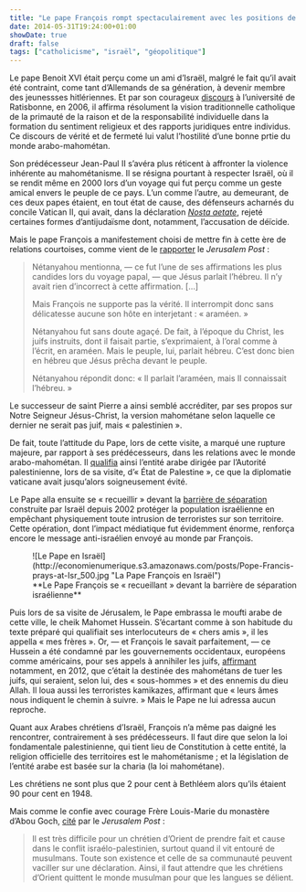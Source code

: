 ```yaml
---
title: "Le pape François rompt spectaculairement avec les positions de ses prédécesseurs sur le conflit au Proche-Orient"
date: 2014-05-31T19:24:00+01:00
showDate: true
draft: false
tags: ["catholicisme", "israël", "géopolitique"]
---
```


Le pape Benoit XVI était perçu come un ami d’Israël, malgré le fait qu’il avait été contraint, come tant d’Allemands de sa génération, à devenir membre des jeunessses hitlériennes. Et par son courageux [discours](http://fr.wikipedia.org/wiki/Discours_de_Ratisbonne) à l’université de Ratisbonne, en 2006, il affirma résolument la vision traditionnelle catholique de la primauté de la raison et de la responsabilité individuelle dans la formation du sentiment religieux et des rapports juridiques entre individus. Ce discours de vérité et de fermeté lui valut l’hostilité d’une bonne prtie du monde arabo-mahométan.

Son prédécesseur Jean-Paul II s’avéra plus réticent à affronter la violence inhérente au mahométanisme. Il se résigna pourtant à respecter Israël, où il se rendit même en 2000 lors d’un voyage qui fut perçu comme un geste amical envers le peuple de ce pays. L’un comme l’autre, au demeurant, de ces deux papes étaient, en tout état de cause, des défenseurs acharnés du concile Vatican II, qui avait, dans la déclaration [_Nosta aetate_](http://fr.wikipedia.org/wiki/Nostra_%C3%86tate#Juda.C3.AFsme), rejeté certaines formes d’antijudaïsme dont, notamment, l’accusation de déïcide.

Mais le pape François a manifestement choisi de mettre fin à cette ère de relations courtoises, comme vient de le [rapporter](http://www.jpost.com/Opinion/Columnists/Pope-Franciss-unfriendly-visit-354557) le _Jerusalem Post_ :

> Nétanyahou mentionna, — ce fut l’une de ses affirmations les plus candides lors du voyage papal, — que Jésus parlait l’hébreu. Il n’y avait rien d’incorrect à cette affirmation. […]
> 
> Mais François ne supporte pas la vérité. Il interrompit donc sans délicatesse aucune son hôte en interjetant : « araméen. »
> 
> Nétanyahou fut sans doute agaçé. De fait, à l’époque du Christ, les juifs instruits, dont il faisait partie, s’exprimaient, à l’oral comme à l’écrit, en araméen. Mais le peuple, lui, parlait hébreu. C’est donc bien en hébreu que Jésus prêcha devant le peuple.
> 
> Nétanyahou répondit donc: « Il parlait l’araméen, mais Il connaissait l’hébreu. »

Le successeur de saint Pierre a ainsi semblé accréditer, par ses propos sur Notre Seigneur Jésus-Christ, la version mahométane selon laquelle ce dernier ne serait pas juif, mais « palestinien ».

De fait, toute l’attitude du Pape, lors de cette visite, a marqué une rupture majeure, par rapport à ses prédécesseurs, dans les relations avec le monde arabo-mahométan. Il [qualifia](http://www.temoignages.re/le-pape-francois-pour-un-etat-palestinien-et-un-etat-israelien,78328.html) ainsi l’entité arabe dirigée par l’Autorité palestinienne, lors de sa visite, d’« État de Palestine », ce que la diplomatie vaticane avait jusqu’alors soigneusement évité.

Le Pape alla ensuite se « recueillir » devant la [barrière de séparation](http://fr.wikipedia.org/wiki/Barri%C3%A8re_de_s%C3%A9paration_isra%C3%A9lienne) construite par Israël depuis 2002 protéger la population israélienne en empêchant physiquement toute intrusion de terroristes sur son territoire. Cette opération, dont l’impact médiatique fut évidemment énorme, renforça encore le message anti-israélien envoyé au monde par François.

<figure itemscope="" itemtype="http://schema.org/CreativeWork" class="figure-container" style="width: 500px">![Le Pape en Israël](http://economienumerique.s3.amazonaws.com/posts/Pope-Francis-prays-at-Isr_500.jpg "La Pape François en Israël")

<figcaption itemprop="description">**Le Pape François se « recueillant » devant la barrière de séparation israélienne**</figcaption>

</figure>

Puis lors de sa visite de Jérusalem, le Pape embrassa le moufti arabe de cette ville, le cheik Mahomet Hussein. S’écartant comme à son habitude du texte préparé qui qualifiait ses interlocuteurs de « chers amis », il les appella « mes frères ». Or, — et François le savait parfaitement, — ce Hussein a été condamné par les gouvernements occidentaux, européens comme américains, pour ses appels à annihiler les juifs, [affirmant](http://www.islamisation.fr/archive/2012/01/23/tuez-les-juifs-le-mufti-de-jerusalem-provoque-un-tolle-en-s.html) notamment, en 2012, que c’était la destinée des mahométans de tuer les juifs, qui seraient, selon lui, des « sous-hommes » et des ennemis du dieu Allah. Il loua aussi les terroristes kamikazes, affirmant que « leurs âmes nous indiquent le chemin à suivre. » Mais le Pape ne lui adressa aucun reproche.

Quant aux Arabes chrétiens d’Israël, François n’a même pas daigné les rencontrer, contrairement à ses prédécesseurs. Il faut dire que selon la loi fondamentale palestinienne, qui tient lieu de Constitution à cette entité, la religion officielle des territoires est le mahométanisme ; et la législation de l’entité arabe est basée sur la charia (la loi mahométane).

Les chrétiens ne sont plus que 2 pour cent à Bethléem alors qu’ils étaient 90 pour cent en 1948.

Mais comme le confie avec courage Frère Louis-Marie du monastère d’Abou Goch, [cité](http://www.jpost.com/Edition-fran%C3%A7aise/Israel/La-port%C3%A9e-politique-dun-p%C3%A8lerinage-354488) par le _Jerusalem Post_ :

> Il est très difficile pour un chrétien d’Orient de prendre fait et cause dans le conflit israélo-palestinien, surtout quand il vit entouré de musulmans. Toute son existence et celle de sa communauté peuvent vaciller sur une déclaration. Ainsi, il faut attendre que les chrétiens d’Orient quittent le monde musulman pour que les langues se délient.
